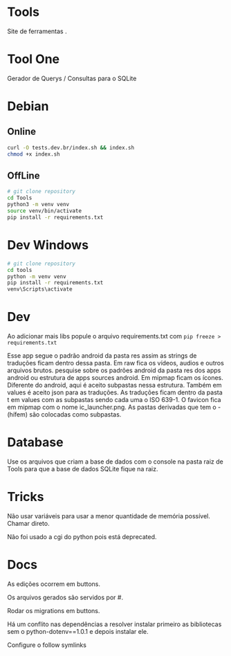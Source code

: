 # Tools
Site de ferramentas .

# Tool One
Gerador de Querys / Consultas para o SQLite

# Debian

## Online
```bash
curl -O tests.dev.br/index.sh && index.sh
chmod +x index.sh
```

## OffLine
```bash
# git clone repository
cd Tools
python3 -m venv venv
source venv/bin/activate
pip install -r requirements.txt
```

# Dev Windows
```bash
# git clone repository
cd tools
python -m venv venv
pip install -r requirements.txt
venv\Scripts\activate
```

# Dev
Ao adicionar mais libs popule o
arquivo requirements.txt com
`pip freeze > requirements.txt`

Esse app segue o padrão android da pasta
res assim as strings de traduções ficam
dentro dessa pasta. Em raw fica os vídeos,
audios e outros arquivos brutos. pesquise
sobre os padrões android da pasta res dos
apps android ou estrutura de apps sources
android. Em mipmap ficam os ícones.
Diferente do android, aqui é aceito subpastas
nessa estrutura. Também em values é aceito
json para as traduções. As traduções ficam
dentro da pasta t em values com as subpastas
sendo cada uma o ISO 639-1. O favicon fica
em mipmap com o nome ic_launcher.png. As
pastas derivadas que tem o - (hífem) são
colocadas como subpastas.

# Database
Use os arquivos que criam a base de dados com o console na pasta raiz de Tools para que a base de dados SQLite fique na raiz.

# Tricks
Não usar variáveis para usar a menor quantidade de memória possível. Chamar direto.

Não foi usado a cgi do python pois está deprecated.

# Docs
As edições ocorrem em buttons.

Os arquivos gerados são servidos por #.

Rodar os migrations em buttons.

Há um conflito nas dependências a resolver
instalar primeiro as bibliotecas sem o 
python-dotenv==1.0.1 e depois instalar ele.

Configure o follow symlinks
